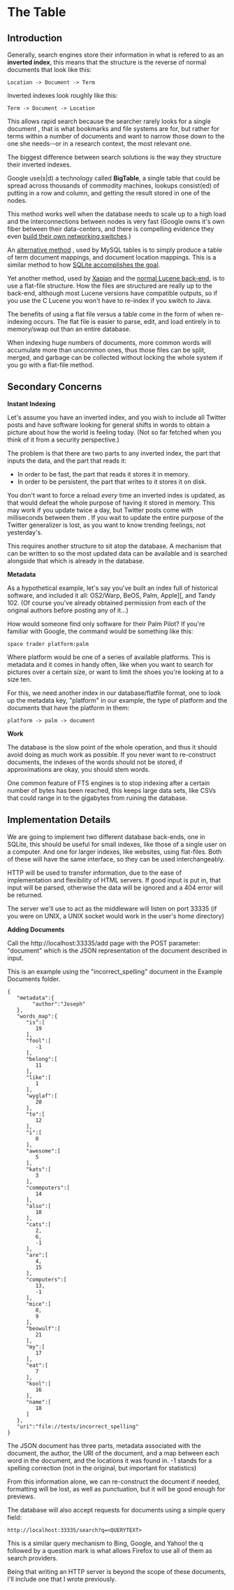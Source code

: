 The Table
=========

Introduction
------------

Generally, search engines store their information in what is refered to as an 
**inverted index**, this means that the structure is the reverse of normal documents
that look like this:

	Location -> Document -> Term
	
Inverted indexes look roughly like this:

	Term -> Document -> Location

This allows rapid search because the searcher rarely looks for a single document
, that is what bookmarks and file systems are for, but rather for terms within a
number of documents and want to narrow those down to the one she needs--or in a
research context, the most relevant one.

The biggest difference between search solutions is the way they structure their
inverted indexes.

Google use(s|d) a technology called **BigTable**, a single table that could be 
spread across thousands of commodity machines, lookups consist(ed) of putting in
a row and column, and getting the result stored in one of the nodes.

This method works well when the database needs to scale up to a high load and 
the interconnections between nodes is very fast (Google owns it's own fiber
between their data-centers, and there is compelling evidence they even 
[build their own networking switches](http://www.wired.com/wiredenterprise/2012/09/pluto-switch/).)

An [alternative method](http://dev.mysql.com/doc/refman/5.0/en/fulltext-search.html)
, used by MySQL tables is to simply produce a table of term document mappings, 
and document location mappings. This is a similar method to how 
[SQLite accomplishes the goal](http://www.sqlite.org/fts3.html).

Yet another method, used by [Xapian](http://xapian.org/) and the 
[normal Lucene back-end](http://lucene.apache.org/core/old_versioned_docs/versions/3_0_3/fileformats.html), 
is to use a flat-file structure. How the files are structured are really up to
the back-end, although most Lucene versions have compatible outputs, so if you
use the C Lucene you won't have to re-index if you switch to Java.

The benefits of using a flat file versus a table come in the form of when 
re-indexing occurs. The flat file is easier to parse, edit, and load entirely
in to memory/swap out than an entire database.

When indexing huge numbers of documents, more common words will accumulate more
than uncommon ones, thus those files can be split, merged, and garbage can be
collected without locking the whole system if you go with a flat-file method.

Secondary Concerns
------------------

**Instant Indexing**

Let's assume you have an inverted index, and you wish to include all Twitter 
posts and have software looking for general shifts in words to obtain a picture
about how the world is feeling today. (Not so far fetched when you think of it
from a security perspective.)

The problem is that there are two parts to any inverted index, the part that
inputs the data, and the part that reads it:

* In order to be fast, the part that reads it stores it in memory.
* In order to be persistent, the part that writes to it stores it on disk.

You don't want to force a reload *every* time an inverted index is updated, as
that would defeat the whole purpose of having it stored in memory. This may work
if you update twice a day, but Twitter posts come with milliseconds between them
. If you wait to update the entire purpose of the Twitter generalizer is lost, 
as you want to know trending feelings, not yesterday's.

This requires another structure to sit atop the database. A mechanism that can
be written to so the most updated data can be available and is searched
alongside that which is already in the database.


**Metadata**

As a hypothetical example, let's say you've built an index full of historical
software, and included it all: OS2/Warp, BeOS, Palm, Apple][, and Tandy 102. (Of
course you've already obtained permission from each of the original authors 
before posting any of it...)

How would someone find only software for their Palm Pilot? If you're familiar
with Google, the command would be something like this:

	space trader platform:palm
	
Where platform would be one of a series of available platforms. This is metadata
and it comes in handy often, like when you want to search for pictures over a
certain size, or want to limit the shoes you're looking at to a size ten.

For this, we need another index in our database/flatfile format, one to look up
the metadata key, "platform" in our example, the type of platform and the
documents that have the platform in them:

	platform -> palm -> document

**Work**

The database is the slow point of the whole operation, and thus it should avoid
doing as much work as possible. If you never want to re-construct documents, 
the indexes of the words should not be stored, if approximations are okay, you
should stem words.

One common feature of FTS engines is to stop indexing after a certain number of
bytes has been reached, this keeps large data sets, like CSVs that could range
in to the gigabytes from ruining the database.

Implementation Details
----------------------

We are going to implement two different database back-ends, one in SQLite, this
should be useful for small indexes, like those of a single user on a computer.
And one for larger indexes, like websites, using flat-files. Both of these will
have the same interface, so they can be used interchangeably.

HTTP will be used to transfer information, due to the ease of implementation and
flexibility of HTML servers. If good input is put in, that input will be parsed,
otherwise the data will be ignored and a 404 error will be returned.

The server we'll use to act as the middleware will listen on port 33335 (if you
were on UNIX, a UNIX socket would work in the user's home directory)

**Adding Documents**

Call the http://localhost:33335/add page with the POST parameter: "document" 
which is the JSON representation of the document described in input.

This is an example using the "incorrect_spelling" document in the Example 
Documents folder.

	{
	   "metadata":{
			"author":"Joseph"
	   },
	   "words_map":{
		  "is":[
		     19
		  ],
		  "fool":[
		     -1
		  ],
		  "belong":[
		     11
		  ],
		  "like":[
		     1
		  ],
		  "wyglaf":[
		     20
		  ],
		  "to":[
		     12
		  ],
		  "i":[
		     0
		  ],
		  "awesome":[
		     5
		  ],
		  "kats":[
		     3
		  ],
		  "commputers":[
		     14
		  ],
		  "also":[
		     10
		  ],
		  "cats":[
		     2,
		     6,
		     -1
		  ],
		  "are":[
		     4,
		     15
		  ],
		  "computers":[
		     13,
		     -1
		  ],
		  "mice":[
		     8,
		     9
		  ],
		  "beowulf":[
		     21
		  ],
		  "my":[
		     17
		  ],
		  "eat":[
		     7
		  ],
		  "kool":[
		     16
		  ],
		  "name":[
		     18
		  ]
	   },
	   "uri":"file://tests/incorrect_spelling"
	}

The JSON document has three parts, metadata associated with the document, the 
author, the URI of the document, and a map between each word in the document, and
the locations it was found in. -1 stands for a spelling correction (not in the 
original, but important for statistics)

From this information alone, we can re-construct the document if needed, 
formatting will be lost, as well as punctuation, but it will be good enough for 
previews.

The database will also accept requests for documents using a simple query field:

	http://localhost:33335/search?q=<QUERYTEXT>
	
This is a similar query mechanism to Bing, Google, and Yahoo! the q followed by
a question mark is what allows Firefox to use all of them as search providers.

Being that writing an HTTP server is beyond the scope of these documents, I'll
include one that I wrote previously.
